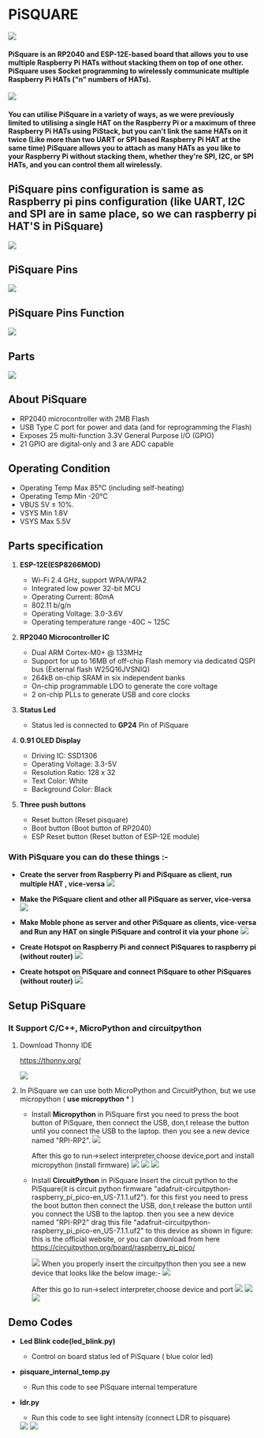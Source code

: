 # PiSQUARE

<img src = "https://github.com/sbcshop/PiSquare/blob/main/images/img.png" />

#### PiSquare is an RP2040 and ESP-12E-based board that allows you to use multiple Raspberry Pi HATs without stacking them on top of one other. PiSquare uses Socket programming to wirelessly communicate multiple Raspberry Pi HATs ("n" numbers of HATs).

<img src = "https://github.com/sbcshop/PiSquare/blob/main/images/img2.png" />

#### You can utilise PiSquare in a variety of ways, as we were previously limited to utilising a single HAT on the Raspberry Pi or a maximum of three Raspberry Pi HATs using PiStack, but you can't link the same HATs on it twice (Like more than two UART or SPI based Raspberry Pi HAT at the same time) PiSquare allows you to attach as many HATs as you like to your Raspberry Pi without stacking them, whether they're SPI, I2C, or SPI HATs, and you can control them all wirelessly.

## PiSquare pins configuration is same as Raspberry pi pins configuration (like UART, I2C and SPI are in same place, so we can raspberry pi HAT'S in PiSquare)

<img src = "https://github.com/sbcshop/PiSquare/blob/main/images/img3.png" />

## PiSquare Pins

<img src = "https://github.com/sbcshop/PiSquare/blob/main/images/img4.JPG" />

## PiSquare Pins Function
<img src = "https://github.com/sbcshop/PiSquare/blob/main/images/img23.JPG" />

## Parts

<img src = "https://github.com/sbcshop/PiSquare/blob/main/images/img1.png" />

## About PiSquare
  * RP2040 microcontroller with 2MB Flash
  * USB Type C port for power and data (and for reprogramming the Flash)
  * Exposes 25 multi-function 3.3V General Purpose I/O (GPIO)
  * 21 GPIO are digital-only and 3 are ADC capable

## Operating Condition
 * Operating Temp Max 85°C (including self-heating)
 * Operating Temp Min -20°C
 * VBUS 5V ± 10%.
 * VSYS Min 1.8V
 * VSYS Max 5.5V
 
## Parts specification
1. **ESP-12E(ESP8266MOD)**
    * Wi-Fi 2.4 GHz, support WPA/WPA2
    * Integrated low power 32-bit MCU
    * Operating Current: 80mA
    * 802.11 b/g/n
    * Operating Voltage: 3.0-3.6V
    * Operating temperature range -40C ~ 125C
   
2. **RP2040 Microcontroller IC**
   * Dual ARM Cortex-M0+ @ 133MHz
   * Support for up to 16MB of off-chip Flash memory via dedicated QSPI bus (External flash W25Q16JVSNIQ)
   * 264kB on-chip SRAM in six independent banks
   * On-chip programmable LDO to generate the core voltage
   * 2 on-chip PLLs to generate USB and core clocks
  
3. **Status Led**
   * Status led is connected to **GP24** Pin of PiSquare
   
4. **0.91 OLED Display**
   * Driving IC: SSD1306
   * Operating Voltage: 3.3-5V
   * Resolution Ratio: 128 x 32
   * Text Color: White
   * Background Color: Black
   
5. **Three push buttons**
   * Reset button     (Reset pisquare)
   * Boot button      (Boot button of RP2040)
   * ESP Reset button (Reset button of ESP-12E module)

### With PiSquare you can do these things :-

* **Create the server from Raspberry Pi and PiSquare as client, run multiple HAT , vice-versa**
    <img src = "https://github.com/sbcshop/PiSquare/blob/main/images/gif1.gif" />
    
* **Make the PiSquare client and other all PiSquare as server, vice-versa**
    <img src = "https://github.com/sbcshop/PiSquare/blob/main/images/gif2.gif" />

* **Make Moble phone as server and other PiSquare as clients, vice-versa and Run any HAT on single PiSquare and control it via your phone**
    <img src = "https://github.com/sbcshop/PiSquare/blob/main/images/gif3.gif" />
    
* **Create Hotspot on Raspberry Pi and connect PiSquares to raspberry pi (without router)**
    <img src = "https://github.com/sbcshop/PiSquare/blob/main/images/gif4.gif" />

* **Create hotspot on PiSquare and connect PiSquare to other PiSquares (without router)**
    <img src = "https://github.com/sbcshop/PiSquare/blob/main/images/gif5.gif" />

## Setup PiSquare 
### It Support C/C++, MicroPython and circuitpython
1. Download Thonny IDE 

   https://thonny.org/
   
   <img src= "https://github.com/sbcshop/RoundyPi/blob/main/images/img.JPG" />
   
2. In PiSquare we can use both MicroPython and CircuitPython, but we use micropython ( **use micropython** * )
   * Install **Micropython** in PiSquare
     first you need to press the boot button of PiSquare, then connect the USB, don,t release the button until you connect the USB to the laptop. then you see a new        device named "RPI-RP2". 
        <img src= "https://github.com/sbcshop/RoundyPi/blob/main/images/img13.png" />
        
     After this go to run->select interpreter,choose device,port and install micropython (install firmware)
        <img src= "https://github.com/sbcshop/RoundyPi/blob/main/images/img2.png" />
        <img src= "https://github.com/sbcshop/RoundyPi/blob/main/images/img3.png" />
        <img src= "https://github.com/sbcshop/RoundyPi/blob/main/images/img4.png" />
        
   * Install **CircuitPython** in PiSquare
     Insert the circuit python to the PiSquare(it is circuit python firmware "adafruit-circuitpython-raspberry_pi_pico-en_US-7.1.1.uf2"). for this first you need to        press the boot button then connect the USB, don,t release the button until you connect the USB to the laptop. then you see a new device named "RPI-RP2" drag this      file "adafruit-circuitpython- raspberry_pi_pico-en_US-7.1.1.uf2" to this device as shown in figure:
     this is the official website, or you can download from here https://circuitpython.org/board/raspberry_pi_pico/
     
     <img src= "https://github.com/sbcshop/RoundyPi/blob/main/images/img13.png" />  
     When you properly insert the circuitpython then you see a new device that looks like the below image:-
     <img src= "https://github.com/sbcshop/RoundyPi/blob/main/images/img11.png" />
     
      After this go to run->select interpreter,choose device and port
         <img src= "https://github.com/sbcshop/RoundyPi/blob/main/images/img18.png" />
         <img src= "https://github.com/sbcshop/RoundyPi/blob/main/images/img19.png" />
         <img src= "https://github.com/sbcshop/RoundyPi/blob/main/images/img20.png" />
    
## Demo Codes
* **Led Blink code(led_blink.py)**
  * Control on board status led of PiSquare ( blue color led) 
  
* **pisquare_internal_temp.py**
  * Run this code to see PiSquare internal temperature
  
* **ldr.py** 
  * Run this code to see light intensity (connect LDR to pisquare)
  <img src= "https://github.com/sbcshop/RoundyPi/blob/main/images/img27.jpg" />
  <img src= "https://github.com/sbcshop/RoundyPi/blob/main/images/img28.jpg" />
  
